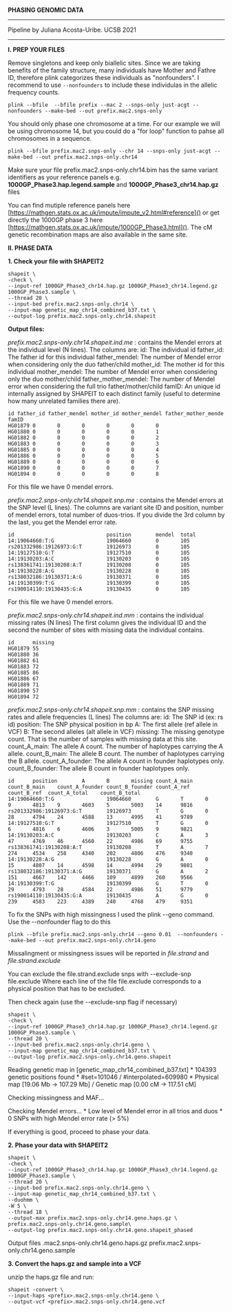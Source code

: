 **PHASING GENOMIC DATA**

___
Pipeline by Juliana Acosta-Uribe. UCSB 2021
___

**I. PREP YOUR FILES**

Remove singletons and keep only biallelic sites.
Since we are taking benefits of the family structure, many individuals have Mother and Fathre ID, therefore plink categorizes these individuals as "nonfounders". I recommend to use ``--nonfounders`` to include these individulas in the allelic frequency counts.

```
plink --bfile  --bfile prefix --mac 2 --snps-only just-acgt --nonfounders --make-bed --out prefix.mac2.snps-only
```

You should only phase one chromosome at a time. For our example we will be using chromosome 14, but you could do a "for loop" function to pahse all chromosomes in a sequence.

```
plink --bfile prefix.mac2.snps-only --chr 14 --snps-only just-acgt --make-bed --out prefix.mac2.snps-only.chr14
```

Make sure your file prefix.mac2.snps-only.chr14.bim has the same variant identifiers as your reference panels e.g. **1000GP\_Phase3.hap.legend.sample** and **1000GP\_Phase3_chr14.hap.gz**  files

You can find mutiple reference panels here [https://mathgen.stats.ox.ac.uk/impute/impute_v2.html#reference]()
or get directly the 1000GP phase 3 here [https://mathgen.stats.ox.ac.uk/impute/1000GP_Phase3.html](). The cM genetic recombination maps are also available in the same site.

**II. PHASE DATA**

**1. Check your file with SHAPEIT2** 

```
shapeit \
-check \
--input-ref 1000GP_Phase3_chr14.hap.gz 1000GP_Phase3_chr14.legend.gz 1000GP_Phase3.sample \
--thread 20 \
--input-bed prefix.mac2.snps-only.chr14 \
--input-map genetic_map_chr14_combined_b37.txt \
--output-log prefix.mac2.snps-only.chr14.shapeit
```

**Output files:**

*prefix.mac2.snps-only.chr14.shapeit.ind.me* : contains the Mendel errors at the individual level (N lines).
The columns are:
id: The individual id
father_id: The father id for this individual
father_mendel: The number of Mendel error when considering only the duo father/child
mother_id: The mother id for this individual
mother_mendel: The number of Mendel error when considering only the duo mother/child
father_mother_mendel: The number of Mendel error when considering the full trio father/mother/child
famID: An unique id internally assigned by SHAPEIT to each distinct family (useful to determine how many unrelated families there are).

	id father_id father_mendel mother_id mother_mendel father_mother_mende  famID
	HG01879 0       0       0       0       0       0
	HG01880 0       0       0       0       0       1
	HG01882 0       0       0       0       0       2
	HG01883 0       0       0       0       0       3
	HG01885 0       0       0       0       0       4
	HG01886 0       0       0       0       0       5
	HG01889 0       0       0       0       0       6
	HG01890 0       0       0       0       0       7
	HG01894 0       0       0       0       0       8

For this file we have 0 mendel errors.

*prefix.mac2.snps-only.chr14.shapeit.snp.me* : contains the Mendel errors at the SNP level (L lines).
The columns are variant site ID and position, number of mendel errors, total number of duos-trios.
If you divide the 3rd column by the last, you get the Mendel error rate. 

	id     			 				position        mendel  total
	14:19064660:T:G 				19064660        0       105
	rs201332986:19126973:G:T        19126973        0       105
	14:19127510:G:T					19127510        0       105
	14:19130203:A:C 				19130203        0       105
	rs138361741:19130208:A:T        19130208        0       105
	14:19130228:A:G 				19130228        0       105
	rs138032186:19130371:A:G        19130371        0       105
	14:19130399:T:G 				19130399        0       105
	rs190014110:19130435:G:A        19130435        0       105

For this file we have 0 mendel errors.

*prefix.mac2.snps-only.chr14.shapeit.ind.mm* : contains the individual missing rates (N lines)
The first column gives the individual ID and the second the number of sites with missing data the individual contains.

	id      missing
	HG01879 55
	HG01880 36
	HG01882 61
	HG01883 72
	HG01885 86
	HG01886 67
	HG01889 71
	HG01890 57
	HG01894 72


*prefix.mac2.snps-only.chr14.shapeit.snp.mm* : contains the SNP missing rates and allele frequencies (L lines)
The columns are:
id: The SNP id (ex: rs id)
position: The SNP physical position in bp
A: The first allele (ref allele in VCF)
B: The second alleles (alt allele in VCF)
missing: The missing genotype count. That is the number of samples with missing data at this site.
count_A_main: The allele A count. The number of haplotypes carrying the A allele.
count_B_main: The allele B count. The number of haplotypes carrying the B allele.
count_A_founder: The allele A count in founder haplotypes only.
count_B_founder: The allele B count in founder haplotypes only.

	id      position        A       B       missing count_A_main    count_B_main    count_A_founder count_B_founder count_A_ref     count_B_ref  count_A_total    count_B_total
	14:19064660:T:G 				19064660        G       T       0       9       4813    9       4603    5       5003    14      9816
	rs201332986:19126973:G:T        19126973        T       G       0       28      4794    24      4588    13      4995    41      9789
	14:19127510:G:T 				19127510        T       G       0       6       4816    6       4606    3       5005    9       9821
	14:19130203:A:C 				19130203        C       A       3       47      4769    46      4560    22      4986    69      9755
	rs138361741:19130208:A:T        19130208        T       A       7       274     4534    258     4340    202     4806    476     9340
	14:19130228:A:G 				19130228        G       A       0       15      4807    14      4598    14      4994    29      9801
	rs138032186:19130371:A:G        19130371        G       A       2       151     4667    142     4466    109     4899    260     9566
	14:19130399:T:G 				19130399        G       T       0       29      4793    28      4584    22      4986    51      9779
	rs190014110:19130435:G:A        19130435        A       G       0       239     4583    223     4389    240     4768    479     9351

To fix the SNPs with high missingness I used the plink --geno command. Use the --nonfounder flag to do this

```
plink --bfile prefix.mac2.snps-only.chr14 --geno 0.01  --nonfounders --make-bed --out prefix.mac2.snps-only.chr14.geno
```

Missalingment or missingness issues will be reported in *file.strand* and *file.strand.exclude*

You can exclude the file.strand.exclude snps with --exclude-snp file.exclude
Where each line of the file file.exclude corresponds to a physical position that has to be excluded.

Then check again (use the --exclude-snp flag if necessary)

```
shapeit \
-check \
--input-ref 1000GP_Phase3_chr14.hap.gz 1000GP_Phase3_chr14.legend.gz 1000GP_Phase3.sample \
--thread 20 \
--input-bed prefix.mac2.snps-only.chr14.geno \
--input-map genetic_map_chr14_combined_b37.txt \
--output-log prefix.mac2.snps-only.chr14.geno.shapeit
```

Reading genetic map in [genetic_map_chr14_combined_b37.txt]
	  * 104393 genetic positions found
	  * #set=101046 / #interpolated=609980
	  * Physical map [19.06 Mb -> 107.29 Mb] / Genetic map [0.00 cM -> 117.51 cM]

Checking missingness and MAF...

Checking Mendel errors...
	  * Low level of Mendel error in all trios and duos
	  * 0 SNPs with high Mendel error rate (> 5%)

If everything is good, proceed to phase your data.


**2.  Phase your data with SHAPEIT2**

```
shapeit \
-check \
--input-ref 1000GP_Phase3_chr14.hap.gz 1000GP_Phase3_chr14.legend.gz 1000GP_Phase3.sample \
--thread 20 \
--input-bed prefix.mac2.snps-only.chr14.geno \
--input-map genetic_map_chr14_combined_b37.txt \
--duohmm \
-W 5 \
--thread 18 \
--output-max prefix.mac2.snps-only.chr14.geno.haps.gz \
prefix.mac2.snps-only.chr14.geno.sample\
--output-log prefix.mac2.snps-only.chr14.geno.shapeit_phased
```

Output files <prefix>.mac2.snps-only.chr14.geno.haps.gz 
prefix.mac2.snps-only.chr14.geno.sample


**3. Convert the haps.gz and sample into a VCF**

unzip the haps.gz file and run:

```
shapeit -convert \
--input-haps <prefix>.mac2.snps-only.chr14.geno \
--output-vcf <prefix>.mac2.snps-only.chr14.geno.vcf
```
